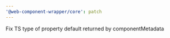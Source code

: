 ```yaml
---
'@web-component-wrapper/core': patch
---
```


Fix TS type of property default returned by componentMetadata
